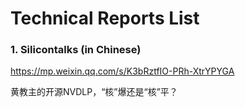 
# Technical Reports List

### 1. Silicontalks (in Chinese)

https://mp.weixin.qq.com/s/K3bRztfIO-PRh-XtrYPYGA 

黄教主的开源NVDLP，“核”爆还是“核”平？


